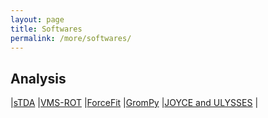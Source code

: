 ```yaml
---
layout: page
title: Softwares
permalink: /more/softwares/
---
```


## Analysis 
|[sTDA](https://www.chemie.uni-bonn.de/pctc/mulliken-center/software/stda/stda) 
|[VMS-ROT](http://pubs.acs.org/doi/abs/10.1021/acs.jctc.7b00533)
|[ForceFit](http://onlinelibrary.wiley.com/doi/10.1002/jcc.21523/abstract)
|[GromPy](http://onlinelibrary.wiley.com/doi/10.1002/jcc.22947/abstract)
|[JOYCE and ULYSSES](http://pubs.rsc.org/en/content/articlelanding/2013/CP/C3CP44179B#!divAbstract)
|
